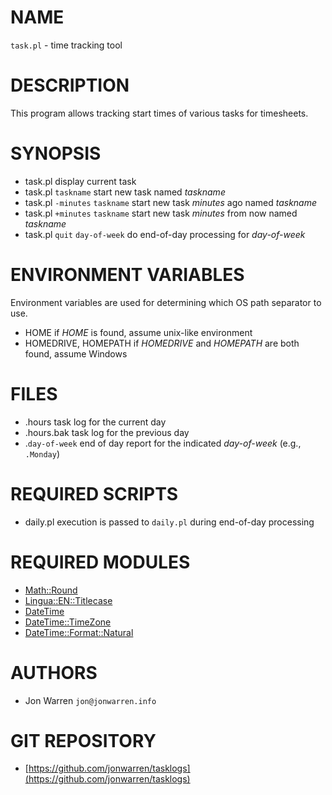 # NAME

`task.pl` - time tracking tool

# DESCRIPTION

This program allows tracking start times of various tasks for timesheets.

# SYNOPSIS

- task.pl
    display current task
- task.pl `taskname`
    start new task named _taskname_
- task.pl `-minutes` `taskname`
    start new task _minutes_ ago named _taskname_
- task.pl `+minutes` `taskname`
    start new task _minutes_ from now named _taskname_
- task.pl `quit` `day-of-week`
    do end-of-day processing for _day-of-week_

# ENVIRONMENT VARIABLES 

Environment variables are used for determining which OS path separator to use.

- HOME
    if _HOME_ is found, assume unix-like environment
- HOMEDRIVE, HOMEPATH
    if _HOMEDRIVE_ and _HOMEPATH_ are both found, assume Windows

# FILES

- .hours
    task log for the current day
- .hours.bak
    task log for the previous day
- .`day-of-week`
    end of day report for the indicated _day-of-week_ (e.g., `.Monday`)

# REQUIRED SCRIPTS

- daily.pl
    execution is passed to `daily.pl` during end-of-day processing

# REQUIRED MODULES

- [Math::Round](https://metacpan.org/pod/Math::Round)
- [Lingua::EN::Titlecase](https://metacpan.org/pod/Lingua::EN::Titlecase)
- [DateTime](https://metacpan.org/pod/DateTime)
- [DateTime::TimeZone](https://metacpan.org/pod/DateTime::TimeZone)
- [DateTime::Format::Natural](https://metacpan.org/pod/DateTime::Format::Natural)

# AUTHORS

- Jon Warren `jon@jonwarren.info`

# GIT REPOSITORY

- [https://github.com/jonwarren/tasklogs](https://github.com/jonwarren/tasklogs)
